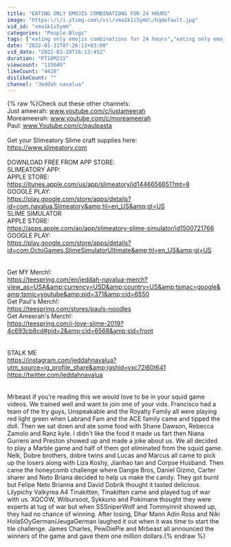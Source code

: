 ```yaml
---
title: "EATING ONLY EMOJIS COMBINATIONS FOR 24 HOURS"
image: "https:\/\/i.ytimg.com\/vi\/xma1k1i5ymU\/hqdefault.jpg"
vid_id: "xma1k1i5ymU"
categories: "People-Blogs"
tags: ["eating only emojis combinations for 24 hours","eating only emojis for 24 hours","emojis only"]
date: "2022-01-31T07:26:13+03:00"
vid_date: "2022-01-28T16:13:45Z"
duration: "PT18M21S"
viewcount: "115649"
likeCount: "4428"
dislikeCount: ""
channel: "Jeddah navalua"
---
```

{% raw %}Check out these other channels:<br />Just ameerah: www.youtube.com/c/justameerah<br />Moreameerah: www.youtube.com/c/moreameerah<br />Paul: www.Youtube.com/c/paulpasta<br /><br />Get your Slimeatory Slime craft supplies here: <br /><a rel="nofollow" target="blank" href="https://www.slimeatory.com">https://www.slimeatory.com</a><br /><br />DOWNLOAD FREE FROM APP STORE:<br />SLIMEATORY APP:<br />APPLE STORE:<br /><a rel="nofollow" target="blank" href="https://itunes.apple.com/us/app/slimeatory/id1446656651?mt=8">https://itunes.apple.com/us/app/slimeatory/id1446656651?mt=8</a><br />GOOGLE PLAY:<br /><a rel="nofollow" target="blank" href="https://play.google.com/store/apps/details?id=com.navalua.Slimeatory&amp;hl=en_US&amp;gl=US">https://play.google.com/store/apps/details?id=com.navalua.Slimeatory&amp;hl=en_US&amp;gl=US</a><br />SLIME SIMULATOR <br />APPLE STORE:<br /><a rel="nofollow" target="blank" href="https://apps.apple.com/ao/app/slimeatory-slime-simulator/id1500721766">https://apps.apple.com/ao/app/slimeatory-slime-simulator/id1500721766</a><br />GOOGLE PLAY:<br /><a rel="nofollow" target="blank" href="https://play.google.com/store/apps/details?id=com.OctoGames.SlimeSimulatorUltimate&amp;hl=en_US&amp;gl=US">https://play.google.com/store/apps/details?id=com.OctoGames.SlimeSimulatorUltimate&amp;hl=en_US&amp;gl=US</a><br /><br /><br />Get MY Merch!:<br /><a rel="nofollow" target="blank" href="https://teespring.com/en/jeddah-navalua-merch?view_as=USA&amp;currency=USD&amp;country=US&amp;tsmac=google&amp;tsmic=youtube&amp;pid=371&amp;cid=6550">https://teespring.com/en/jeddah-navalua-merch?view_as=USA&amp;currency=USD&amp;country=US&amp;tsmac=google&amp;tsmic=youtube&amp;pid=371&amp;cid=6550</a><br />Get Paul's Merch!:<br /><a rel="nofollow" target="blank" href="https://teespring.com/stores/pauls-noodles">https://teespring.com/stores/pauls-noodles</a><br />Get Ameerah's Merch!:<br /><a rel="nofollow" target="blank" href="https://teespring.com/i-love-slime-2019?4c693cb8cd#pid=2&amp;cid=6568&amp;sid=front">https://teespring.com/i-love-slime-2019?4c693cb8cd#pid=2&amp;cid=6568&amp;sid=front</a><br /><br /><br />STALK ME<br /><a rel="nofollow" target="blank" href="https://instagram.com/jeddahnavalua?utm_source=ig_profile_share&amp;igshid=vxc72i60t641">https://instagram.com/jeddahnavalua?utm_source=ig_profile_share&amp;igshid=vxc72i60t641</a><br /><a rel="nofollow" target="blank" href="https://twitter.com/jeddahnavalua">https://twitter.com/jeddahnavalua</a><br /><br /><br />Mrbeast if you’re reading this we would love to be in your squid game videos. We trained well and want to join one of your vids. Francisco had a team of the try guys, Unspeakable and the Royalty Family all were playing red light green when Labrand Fam and the ACE family came and tipped the doll. Then we sat down and ate some food with Shane Dawson, Rebecca Zamolo and Ranz kyle. I didn't like the food it made us fart then Niana Gurrero and Preston showed up and made a joke about us. We all decided to play a Marble game and half of them got eliminated from the squid game. Nelk, Dobre brothers, dobre twins and Lucas and Marcus all came to pick up the losers along with Liza Koshy, Jianhao tan and Corpse Husband. Then came the honeycomb challenge where Dangie Bros, Daniel Gizmo, Carter sharer and Neto Briana decided to help us make the candy. They got burnt but Felipe Neto Brianna and David Dobrik thought it tasted delicious. Lilypichy Valkyrea A4 Tinakitten, Tinakitten came and played tug of war with us. XQCOW, Wilbursoot, Sykkuno and Pokimane thought they were experts at tug of war but when SSSniperWolf and Tommyinnit showed up, they had no chance of winning. After losing, Dhar Mann Adin Ross and Niki HolaSOyGerman/JeugaGerman laughed it out when it was time to start the tile challenge. James Charles, PewDiePie and  Mrbeast all announced the winners of the game and gave them one million dollars.{% endraw %}
